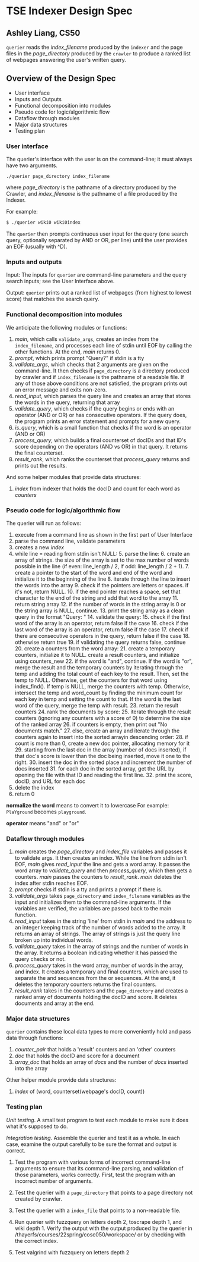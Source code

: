 # TSE Indexer Design Spec
## Ashley Liang, CS50

`querier` reads the *index_filename* produced by the `indexer` and the page files in the *page_directory* produced by the `crawler` to produce a ranked list of webpages answering the user's written query.

## Overview of the Design Spec
* User interface
* Inputs and Outputs
* Functional decomposition into modules
* Pseudo code for logic/algorithmic flow
* Dataflow through modules
* Major data structures
* Testing plan

### User interface

The querier's interface with the user is on the command-line; it must always have two arguments.

```
./querier page_directory index_filename
```
where *page_directory* is the pathname of a directory produced by the Crawler, and
*index_filename* is the pathname of a file produced by the Indexer.

For example:
``` bash
$ ./querier wiki0 wiki0index
```

The `querier` then prompts continuous user input for the query (one search query, optionally separated by AND or OR, per line) until the user provides an EOF (usually with ^D).

### Inputs and outputs

Input: The inputs for `querier` are command-line parameters and the query search inputs; see the User Interface above.

Output: `querier` prints out a ranked list of webpages (from highest to lowest score) that matches the search query.

### Functional decomposition into modules

We anticipate the following modules or functions:

 1. *main*, which calls `validate_args`, creates an index from the `index_filename`, and processes each line of stdin until EOF by calling the other functions. At the end, *main* returns 0.
 2. *prompt*, which prints prompt "Query?" if stdin is a tty
 3. *validate_args*, which checks that 2 arguments are given on the command-line. It then checks if `page_directory` is a directory produced by crawler and if `index_filename` is the pathname of a readable file. If any of those above conditions are not satisfied, the program prints out an error message and exits non-zero.
 4. *read_input*, which parses the query line and creates an array that stores the words in the query, returning that array
 4. *validate_query*, which checks if the query begins or ends with an operator (AND or OR) or has consecutive operators. If the query does, the program prints an error statement and prompts for a new query.
 5. *is_query*, which is a small function that checks if the word is an operator (AND or OR)
 6. *process_query*, which builds a final counterset of docIDs and that ID's score depending on the operators (AND vs OR) in that query. It returns the final counterset.
 7. *result_rank*, which ranks the counterset that *process_query* returns and prints out the results.
 
 And some helper modules that provide data structures:

 1. *index* from indexer that holds the docID and count for each word as *counters*

### Pseudo code for logic/algorithmic flow

The querier will run as follows:

1. execute from a command line as shown in the first part of User Interface
2. parse the command line, validate parameters
3. creates a new *index*
4. while line = reading from stdin isn't NULL:
	5. parse the line:
		6. create an array of strings. the size of the array is set to the max number of words possible in the line (if even: line_length / 2, if odd: line_length / 2 + 1).
		7. create a pointer to the start of the word and end of the word and initialize it to the beginning of the line
		8. iterate through the line to insert the words into the array
			9. check if the pointers are letters or spaces. if it's not, return NULL.
			10. if the end pointer reaches a space, set that character to the end of the string and add that word to the array
			11. return string array
	12. if the number of words in the string array is 0 or the string array is NULL, continue.
	13. print the string array as a clean query in the format "Query: "
	14. validate the query:
		15. check if the first word of the array is an operator, return false if the case
		16. check if the last word of the array is an operator, return false if the case
		17. check if there are consecutive operators in the query, return false if the case
		18. otherwise return true
	19. if validating the query returns false, continue
	20. create a counters from the word array:
		21. create a temporary counters, initialize it to NULL. create a result counters, and initialize using counters_new
		22. if the word is "and", continue. If the word is "or", merge the result and the temporary counters by iterating through the temp and adding the total count of each key to the result. Then, set the temp to NULL. Otherwise, get the counters for that word using index_find(). If temp is NULL, merge the counters with temp. Otherwise, intersect the temp and word_count by finding the minimum count for each key in temp and setting the count to that. If the word is the last word of the query, merge the temp with result.
	23. return the result counters
	24. rank the documents by score:
		25. iterate through the result counters (ignoring any counters with a score of 0) to determine the size of the ranked array
		26. if counters is empty, then print out "No documents match."
		27. else, create an array and iterate through the counters again to insert into the sorted arrayin descending order:
			28. if count is more than 0, create a new doc pointer, allocating memory for it
			29. starting from the last doc in the array (number of docs inserted), if that doc's score is lower than the doc being inserted, move it one to the right.
			30. insert the doc in the sorted place and increment the number of docs inserted
		31. for each doc in the sorted array, get the URL by opening the file with that ID and reading the first line.
		32. print the score, docID, and URL for each doc	
33. delete the index
34. return 0


**normalize the word** means to convert it to lowercase
For example:
`PlaYground`
becomes
`playground`.

**operator** means "and" or "or"

### Dataflow through modules

 1. *main* creates the *page_directory* and *index_file* variables and passes it to validate args. It then creates an index. While the line from stdin isn't EOF, *main* gives *read_input* the line and gets a word array. It passes the word array to *validate_query* and then *process_query*, which then gets a counters. *main* passes the counters to *result_rank*. *main* deletes the index after stdin reaches EOF.
 2. *prompt* checks if stdin is a tty and prints a prompt if there is.
 3. *validate_args* takes `page_directory` and `index_filename` variables as the input and initializes them to the command-line arguments. If the variables are verified, the variables are passed back to the main function.
 4. *read_input* takes in the string 'line' from stdin in *main* and the address to an integer keeping track of the number of words added to the array. It returns an array of strings. The array of strings is just the query line broken up into individual words.
 4. *validate_query* takes in the array of strings and the number of words in the array. It returns a boolean indicating whether it has passed the query checks or not.
 5. *process_query* takes in the word array, number of words in the array, and index. It creates a temporary and final counters, which are used to separate the and sequences from the or sequences. At the end, it deletes the temporary counters returns the final counters.
 6. *result_rank* takes in the counters and the `page_directory` and creates a ranked array of documents holding the docID and score. It deletes documents and array at the end.

### Major data structures

`querier` contains these local data types to more conveniently hold and pass data through functions:
1. *counter_pair* that holds a 'result' counters and an 'other' counters
2. *doc* that holds the docID and score for a document
3. *array_doc* that holds an array of *docs* and the number of *docs* inserted into the array

Other helper module provide data structures:

 1. *index* of (word, counterset(webpage's docID, count))

### Testing plan

*Unit testing*.  A small test program to test each module to make sure it does what it's supposed to do.

*Integration testing*.  Assemble the querier and test it as a whole.
In each case, examine the output carefully to be sure the format and output is correct.

1. Test the program with various forms of incorrect command-line arguments to ensure that its command-line parsing, and validation of those parameters, works correctly. First, test the program with an incorrect number of arguments.

2. Test the querier with a `page_directory` that points to a page directory not created by crawler.

3. Test the querier with a `index_file` that points to a non-readable file.

4. Run querier with fuzzquery on letters depth 2, toscrape depth 1, and wiki depth 1. Verify the output with the output produced by the querier in /thayerfs/courses/22spring/cosc050/workspace/ or by checking with the correct index.

5. Test valgrind with fuzzquery on letters depth 2